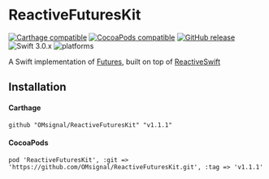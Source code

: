 # ReactiveFuturesKit

[![Carthage compatible](https://img.shields.io/badge/Carthage-compatible-4BC51D.svg?style=flat)](#carthage) [![CocoaPods compatible](https://img.shields.io/badge/Cocoapods-compatible-4BC51D.svg?style=flat)](#cocoapods) [![GitHub release](https://img.shields.io/github/release/OMsignal/ReactiveFuturesKit.svg)](https://github.com/OMsignal/ReactiveFuturesKit/releases) ![Swift 3.0.x](https://img.shields.io/badge/Swift-3.0.x-orange.svg) ![platforms](https://img.shields.io/badge/platform-iOS-lightgrey.svg)

A Swift implementation of [Futures](https://en.wikipedia.org/wiki/Futures_and_promises), built on top of [ReactiveSwift](https://github.com/ReactiveCocoa/ReactiveSwift) 

## Installation

#### Carthage

```
github "OMsignal/ReactiveFuturesKit" "v1.1.1"
```

#### CocoaPods

```
pod 'ReactiveFuturesKit', :git => 'https://github.com/OMsignal/ReactiveFuturesKit.git', :tag => 'v1.1.1'
```
